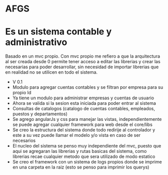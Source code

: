 # AFGS
# Es un sistema contable y administrativo
Basado en un mvc propio.
Con mvc propio me refiero a que la arquitectura al ser creada desde 0 permite tener acceso a editar las librerias y crear las necesarias para poder desarrollar, sin necesidad de importar librerias que en realidad no se utilicen en todo el sistema.

- V 0.1 
 - Modulo para agregar cuentas contables y se filtran por empresa para su propio Id 
 - Ya tiene un modulo para administrar empresas y cuentas de usuario
 - Ahora se valida si la sesion esta iniciada para poder entrar al sistema
 - Consultas de catalogos (catalogo de cuentas contables, empleados, puestos y departamentos)
 - Se agrego angularJs y css para manejar las vistas, independientemente se puede agregar cualquier framework para web desde el core/libs
 - Se creo la estructura del sistema donde todo redirije al controlador y este a su vez puede llamar el modelo y/o vista en caso de ser necesarios 
 - El nucleo del sistema se penso muy independiente del mvc, puesto que aqui se agregaran las librerias y rutas basicas del sistema, como librerias recae cualquier metodo que sera utilizado de modo estatico
 - Se creo el framework con un sistema de logs propios donde se imprime en una carpeta en la raiz (esto se penso para imprimir los querys)
